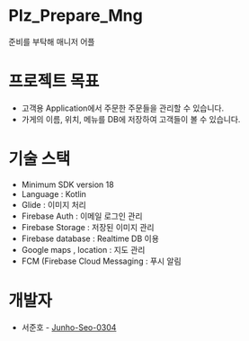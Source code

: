 # Plz_Prepare_Mng
준비를 부탁해 매니저 어플

# 프로젝트 목표

* 고객용 Application에서 주문한 주문들을 관리할 수 있습니다.   
* 가게의 이름, 위치, 메뉴를 DB에 저장하여 고객들이 볼 수 있습니다.

# 기술 스택

* Minimum SDK version 18   
* Language : Kotlin   
* Glide : 이미지 처리   
* Firebase Auth : 이메일 로그인 관리   
* Firebase Storage : 저장된 이미지 관리   
* Firebase database : Realtime DB 이용   
* Google maps , location : 지도 관리   
* FCM (Firebase Cloud Messaging : 푸시 알림   

# 개발자

* 서준호 - [Junho-Seo-0304](https://github.com/Junho-Seo-0304)
